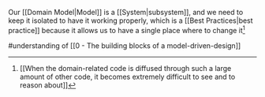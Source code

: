 Our [[Domain Model|Model]] is a [[System|subsystem]], and we need to keep it isolated to have it working properly, which is a [[Best Practices|best practice]] because it allows us to have a single place where to change it[^1]

#understanding of [[0 - The building blocks of a model-driven-design]]

[^1]: [[When the domain-related code is diffused through such a large amount of other code, it becomes extremely difficult to see and to reason about]]

